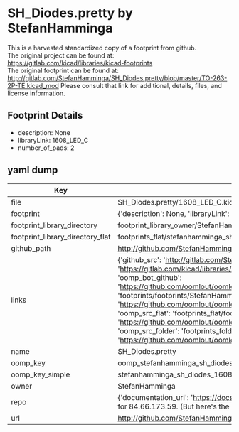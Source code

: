 # SH_Diodes.pretty by StefanHamminga  
This is a harvested standardized copy of a footprint from github.  
The original project can be found at:  
https://gitlab.com/kicad/libraries/kicad-footprints  
The original footprint can be found at:
http://gitlab.com/StefanHamminga/SH_Diodes.pretty/blob/master/TO-263-2P-TE.kicad_mod
Please consult that link for additional, details, files, and license information.  
## Footprint Details
* description: None  
* libraryLink: 1608_LED_C  
* number_of_pads: 2  
## yaml dump  
| Key | Value |  
| --- | --- |  
| file | SH_Diodes.pretty/1608_LED_C.kicad_mod |  
| footprint | {'description': None, 'libraryLink': '1608_LED_C', 'number_of_pads': 2} |  
| footprint_library_directory | footprint_library_owner/StefanHamminga_SH_Diodes.pretty |  
| footprint_library_directory_flat | footprints_flat/stefanhamminga_sh_diodes_1608_led_c/working |  
| github_path | http://github.com/StefanHamminga/SH_Diodes.pretty/blob/master/1608_LED_C.kicad_mod |  
| links | {'github_src': 'http://gitlab.com/StefanHamminga/SH_Diodes.pretty/blob/master/TO-263-2P-TE.kicad_mod', 'github_src_repo': 'https://gitlab.com/kicad/libraries/kicad-footprints', 'oomp_bot': 'footprints/stefanhamminga_sh_diodes_1608_led_c/working', 'oomp_bot_github': 'https://github.com/oomlout/oomlout_oomp_footprint_bot/tree/main/footprints/stefanhamminga_sh_diodes_1608_led_c/working', 'oomp_doc': 'footprints/footprints/StefanHamminga/SH_Diodes/1608_LED_C/working/', 'oomp_doc_github': 'https://github.com/oomlout/oomlout_oomp_footprint_doc/tree/main/footprints/footprints/StefanHamminga/SH_Diodes/1608_LED_C/working', 'oomp_src_flat': 'footprints_flat/footprints_flat/stefanhamminga_sh_diodes_1608_led_c/working', 'oomp_src_flat_github': 'https://github.com/oomlout/oomlout_oomp_footprint_src/tree/main/footprints_flat/stefanhamminga_sh_diodes_1608_led_c/working', 'oomp_src_folder': 'footprints_folder/footprints_folder/StefanHamminga/SH_Diodes/1608_LED_C/working', 'oomp_src_folder_github': 'https://github.com/oomlout/oomlout_oomp_footprint_src/tree/main/footprints_folder/StefanHamminga/SH_Diodes/1608_LED_C/working'} |  
| name | SH_Diodes.pretty |  
| oomp_key | oomp_stefanhamminga_sh_diodes_1608_led_c |  
| oomp_key_simple | stefanhamminga_sh_diodes_1608_led_c |  
| owner | StefanHamminga |  
| repo | {'documentation_url': 'https://docs.github.com/rest/overview/resources-in-the-rest-api#rate-limiting', 'message': "API rate limit exceeded for 84.66.173.59. (But here's the good news: Authenticated requests get a higher rate limit. Check out the documentation for more details.)"} |  
| url | http://github.com/StefanHamminga/SH_Diodes.pretty |  

